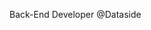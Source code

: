 Back-End Developer @Dataside

<!---
carlosbecker2077/carlosbecker2077 is a ✨ special ✨ repository because its `README.md` (this file) appears on your GitHub profile.
You can click the Preview link to take a look at your changes.
--->

